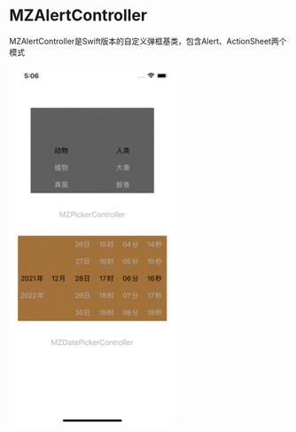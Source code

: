 # MZAlertController
MZAlertController是Swift版本的自定义弹框基类，包含Alert、ActionSheet两个模式

<img src="1.gif" width="300px">
